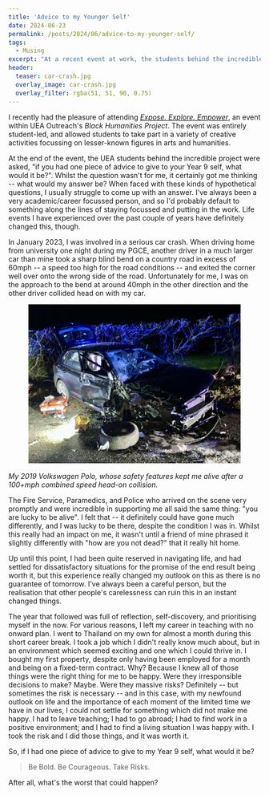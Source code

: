 ```yaml
---
title: 'Advice to my Younger Self'
date: 2024-06-23
permalink: /posts/2024/06/advice-to-my-younger-self/
tags:
  - Musing
excerpt: "At a recent event at work, the students behind the incredible project were asked, 'if you had one piece of advice to give to your Year 9 self, what would it be?'. Whilst the question wasn't for me, it certainly got me thinking -- what would my answer be?"
header:
  teaser: car-crash.jpg
  overlay_image: car-crash.jpg
  overlay_filter: rgba(51, 51, 90, 0.75)
---
```

I recently had the pleasure of attending [*Expose. Explore. Empower*](https://outreach.uea.ac.uk/projects/expose-explore-empower/), an event within UEA Outreach's *Black Humanities Project*. The event was entirely student-led, and allowed students to take part in a variety of creative activities focussing on lesser-known figures in arts and humanities.

At the end of the event, the UEA students behind the incredible project were asked, "if you had one piece of advice to give to your Year 9 self, what would it be?". Whilst the question wasn't for me, it certainly got me thinking -- what would my answer be? When faced with these kinds of hypothetical questions, I usually struggle to come up with an answer. I've always been a very academic/career focussed person, and so I'd probably default to something along the lines of staying focussed and putting in the work. Life events I have experienced over the past couple of years have definitely changed this, though.

In January 2023, I was involved in a serious car crash. When driving home from university one night during my PGCE, another driver in a much larger car than mine took a sharp blind bend on a country road in excess of 60mph -- a speed too high for the road conditions -- and exited the corner well over onto the wrong side of the road. Unfortunately for me, I was on the approach to the bend at around 40mph in the other direction and the other driver collided head on with my car.

<figure>
	<a href="/images/car-crash.jpg"><img src="/images/car-crash.jpg"></a>
</figure>

*My 2019 Volkswagen Polo, whose safety features kept me alive after a 100+mph combined speed head-on collision.*

The Fire Service, Paramedics, and Police who arrived on the scene very promptly and were incredible in supporting me all said the same thing: "you are lucky to be alive". I felt that -- it definitely could have gone much differently, and I was lucky to be there, despite the condition I was in. Whilst this really had an impact on me, it wasn't until a friend of mine phrased it slightly differently with "how are you not dead?" that it really hit home.

Up until this point, I had been quite reserved in navigating life, and had settled for dissatisfactory situations for the promise of the end result being worth it, but this experience really changed my outlook on this as there is no guarantee of tomorrow. I've always been a careful person, but the realisation that other people's carelessness can ruin this in an instant changed things.

The year that followed was full of reflection, self-discovery, and prioritising myself in the now. For various reasons, I left my career in teaching with no onward plan. I went to Thailand on my own for almost a month during this short career break. I took a job which I didn't really know much about, but in an environment which seemed exciting and one which I could thrive in. I bought my first property, despite only having been employed for a month and being on a fixed-term contract. Why? Because I knew all of those things were the right thing for me to be happy. Were they irresponsible decisions to make? Maybe. Were they massive risks? Definitely -- but sometimes the risk is necessary -- and in this case, with my newfound outlook on life and the importance of each moment of the limited time we have in our lives, I could not settle for something which did not make me happy. I had to leave teaching; I had to go abroad; I had to find work in a positive environment; and I had to find a living situation I was happy with. I took the risk and I did those things, and it was worth it.

So, if I had one piece of advice to give to my Year 9 self, what would it be?

> Be Bold. Be Courageous. Take Risks. 

After all, what's the worst that could happen?